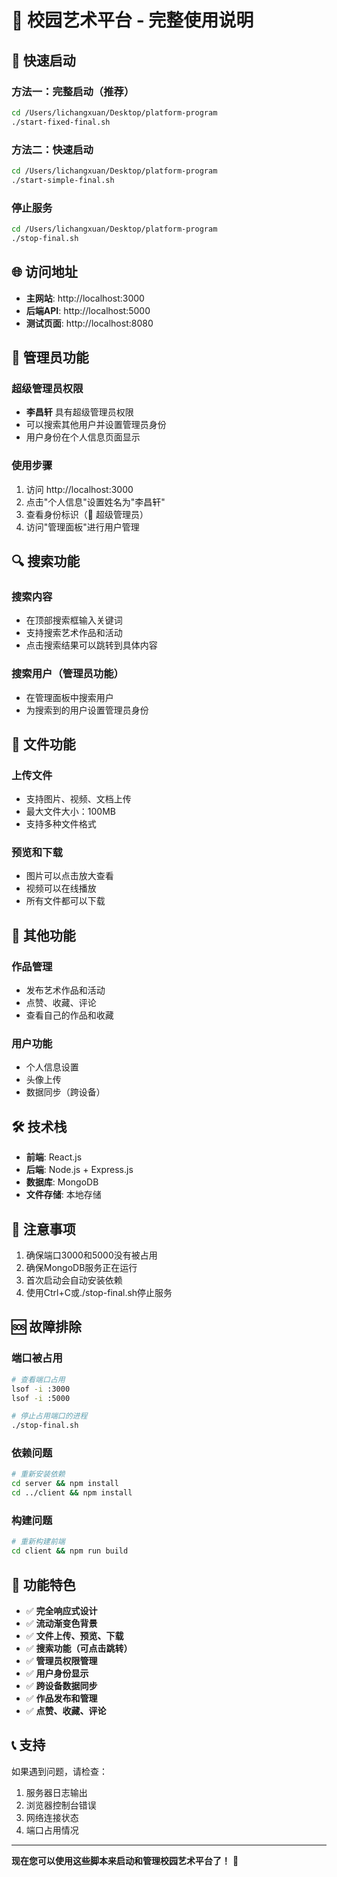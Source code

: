 # 🎨 校园艺术平台 - 完整使用说明

## 🚀 快速启动

### 方法一：完整启动（推荐）
```bash
cd /Users/lichangxuan/Desktop/platform-program
./start-fixed-final.sh
```

### 方法二：快速启动
```bash
cd /Users/lichangxuan/Desktop/platform-program
./start-simple-final.sh
```

### 停止服务
```bash
cd /Users/lichangxuan/Desktop/platform-program
./stop-final.sh
```

## 🌐 访问地址

- **主网站**: http://localhost:3000
- **后端API**: http://localhost:5000
- **测试页面**: http://localhost:8080

## 👑 管理员功能

### 超级管理员权限
- **李昌轩** 具有超级管理员权限
- 可以搜索其他用户并设置管理员身份
- 用户身份在个人信息页面显示

### 使用步骤
1. 访问 http://localhost:3000
2. 点击"个人信息"设置姓名为"李昌轩"
3. 查看身份标识（👑 超级管理员）
4. 访问"管理面板"进行用户管理

## 🔍 搜索功能

### 搜索内容
- 在顶部搜索框输入关键词
- 支持搜索艺术作品和活动
- 点击搜索结果可以跳转到具体内容

### 搜索用户（管理员功能）
- 在管理面板中搜索用户
- 为搜索到的用户设置管理员身份

## 📁 文件功能

### 上传文件
- 支持图片、视频、文档上传
- 最大文件大小：100MB
- 支持多种文件格式

### 预览和下载
- 图片可以点击放大查看
- 视频可以在线播放
- 所有文件都可以下载

## 🎨 其他功能

### 作品管理
- 发布艺术作品和活动
- 点赞、收藏、评论
- 查看自己的作品和收藏

### 用户功能
- 个人信息设置
- 头像上传
- 数据同步（跨设备）

## 🛠️ 技术栈

- **前端**: React.js
- **后端**: Node.js + Express.js
- **数据库**: MongoDB
- **文件存储**: 本地存储

## 📝 注意事项

1. 确保端口3000和5000没有被占用
2. 确保MongoDB服务正在运行
3. 首次启动会自动安装依赖
4. 使用Ctrl+C或./stop-final.sh停止服务

## 🆘 故障排除

### 端口被占用
```bash
# 查看端口占用
lsof -i :3000
lsof -i :5000

# 停止占用端口的进程
./stop-final.sh
```

### 依赖问题
```bash
# 重新安装依赖
cd server && npm install
cd ../client && npm install
```

### 构建问题
```bash
# 重新构建前端
cd client && npm run build
```

## 🎉 功能特色

- ✅ **完全响应式设计**
- ✅ **流动渐变色背景**
- ✅ **文件上传、预览、下载**
- ✅ **搜索功能（可点击跳转）**
- ✅ **管理员权限管理**
- ✅ **用户身份显示**
- ✅ **跨设备数据同步**
- ✅ **作品发布和管理**
- ✅ **点赞、收藏、评论**

## 📞 支持

如果遇到问题，请检查：
1. 服务器日志输出
2. 浏览器控制台错误
3. 网络连接状态
4. 端口占用情况

---

**现在您可以使用这些脚本来启动和管理校园艺术平台了！** 🎉
